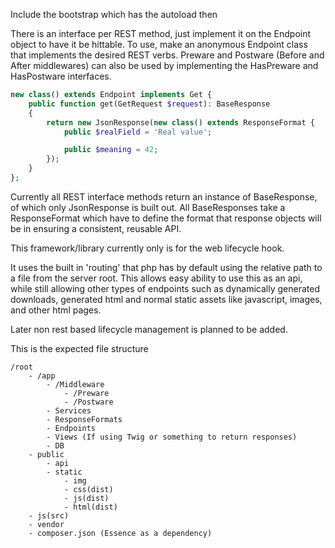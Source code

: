 Include the bootstrap which has the autoload then 

There is an interface per REST method, just implement it on the Endpoint object 
to have it be hittable. To use, make an anonymous Endpoint class that implements the 
desired REST verbs. Preware and Postware (Before and After middlewares) can also be
used by implementing the HasPreware and HasPostware interfaces. 

```php
new class() extends Endpoint implements Get {
    public function get(GetRequest $request): BaseResponse
    {
        return new JsonResponse(new class() extends ResponseFormat {
            public $realField = 'Real value';

            public $meaning = 42;
        });
    }
};
```

Currently all REST interface methods return an instance of BaseResponse, of which only
JsonResponse is built out. All BaseResponses take a ResponseFormat which have to define
the format that response objects will be in ensuring a consistent, reusable API.

This framework/library currently only is for the web lifecycle hook. 

It uses the built in 'routing' that php has by default using the relative path to a
file from the server root. This allows easy ability to use this as an api, while still
allowing other types of endpoints such as dynamically generated downloads, generated html
and normal static assets like javascript, images, and other html pages. 

Later non rest based lifecycle management is planned to be added.

This is the expected file structure
```
/root
    - /app
        - /Middleware
            - /Preware
            - /Postware
        - Services
        - ResponseFormats
        - Endpoints
        - Views (If using Twig or something to return responses)
        - DB
    - public
        - api
        - static
            - img
            - css(dist)
            - js(dist)
            - html(dist)
    - js(src)
    - vendor
    - composer.json (Essence as a dependency)
```
